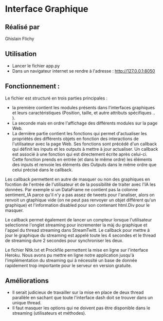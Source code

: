 # Interface Graphique 

## Réalisé par

Ghislain Flichy 

## Utilisation 

- Lancer le fichier app.py 
- Dans un navigateur internet se rendre à l'adresse : http://127.0.0.1:8050

## Fonctionnement : 

Le fichier est structuré en trois parties principales : 
- la première contient les modules présents dans l'interfaces graphiques et leurs caractéristiques (Position, taille, et autre attributs spécifiques .. ).
- La seconde mais en ordre l'affichage des différents modules sur la page Web.
- La dernière partie contient les fonctions qui permet d'actualiser les propriétés des différents objets en fonction des interactions de l'utilisateur avec la page Web. Ses fonctions sont précédé d'un callback qui définit les inputs et les outputs à mettre à jour actualiser. Un callback est associé à une fonction qui est directement écrite après celui-ci. Cette fonction prends en entrée (et dans le même ordre) les éléments des inputs et renvoie les éléments des Outputs dans le même ordre que celui précisé dans le callback.

Les callback permettent en autre de masquer ou non des graphiques en focntion de l'entrée de l'utilisateur et de la possibilité de traiter avec l'IA les données. Par exemple si un DataFrame ne contient pas la colonne sentiment_IA parce qu'il n'y a pas assez de tweets pour l'analiser, alors on renvoit un gtaphique vide (on ne peut pas renvoyer un objet différent qu'un graphique) et l'information disabled pour son contenant html.Div pour le masquer.  

Le callback permet également de lancer un compteur lorsque l'utilisateur selectionne l'onglet streaming pour incrementer la màj du graphique et l'appel du thread streaming dans StreamTwitt. 
Le callback pour mettre à jour le graphique du streaming est appelé toute les 4 secondes et le thread de streaming dure 2 secondes pour synchroniser les deux.

Le fichier Nltk.txt et Prockfile permettent la mise en ligne sur l'interface Heroku.
Nous avons pu mettre en ligne notre application jusqu'à l'implémentation du streaming qui à nécessité un base de donnée rapidement trop importante pour le serveur en version gratuite. 

## Améliorations

-  Il serait judicieux de travailler sur la mise en place de deux thread parallèle en sachant que toute l'interface dash doit se trouver dans un unique thread. 
- Il faut masquer les options qui ne doivent pas être disponible dans le streaming (utilisateurs et méthodes). 
